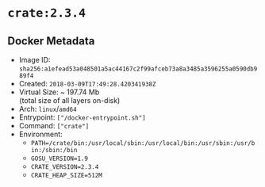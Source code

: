 # `crate:2.3.4`

## Docker Metadata

- Image ID: `sha256:a1efead53a048501a5ac44167c2f99afceb73a8a3485a3596255a0590db989f4`
- Created: `2018-03-09T17:49:28.420341938Z`
- Virtual Size: ~ 197.74 Mb  
  (total size of all layers on-disk)
- Arch: `linux`/`amd64`
- Entrypoint: `["/docker-entrypoint.sh"]`
- Command: `["crate"]`
- Environment:
  - `PATH=/crate/bin:/usr/local/sbin:/usr/local/bin:/usr/sbin:/usr/bin:/sbin:/bin`
  - `GOSU_VERSION=1.9`
  - `CRATE_VERSION=2.3.4`
  - `CRATE_HEAP_SIZE=512M`
